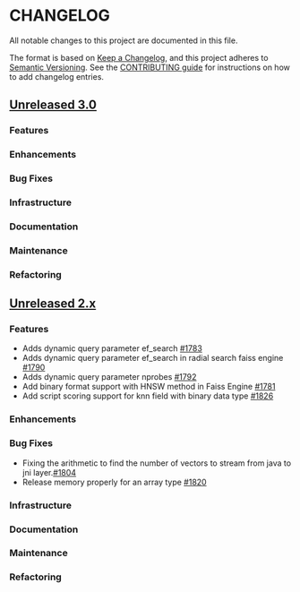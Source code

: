 # CHANGELOG
All notable changes to this project are documented in this file.

The format is based on [Keep a Changelog](https://keepachangelog.com/en/1.0.0/), and this project adheres to [Semantic Versioning](https://semver.org/spec/v2.0.0.html). See the [CONTRIBUTING guide](./CONTRIBUTING.md#Changelog) for instructions on how to add changelog entries.

## [Unreleased 3.0](https://github.com/opensearch-project/k-NN/compare/2.x...HEAD)
### Features
### Enhancements
### Bug Fixes 
### Infrastructure
### Documentation
### Maintenance
### Refactoring

## [Unreleased 2.x](https://github.com/opensearch-project/k-NN/compare/2.15...2.x)
### Features
* Adds dynamic query parameter ef_search [#1783](https://github.com/opensearch-project/k-NN/pull/1783)
* Adds dynamic query parameter ef_search in radial search faiss engine [#1790](https://github.com/opensearch-project/k-NN/pull/1790)
* Adds dynamic query parameter nprobes [#1792](https://github.com/opensearch-project/k-NN/pull/1792)
* Add binary format support with HNSW method in Faiss Engine [#1781](https://github.com/opensearch-project/k-NN/pull/1781)
* Add script scoring support for knn field with binary data type [#1826](https://github.com/opensearch-project/k-NN/pull/1826)
### Enhancements
### Bug Fixes
* Fixing the arithmetic to find the number of vectors to stream from java to jni layer.[#1804](https://github.com/opensearch-project/k-NN/pull/1804)
* Release memory properly for an array type [#1820](https://github.com/opensearch-project/k-NN/pull/1820)
### Infrastructure
### Documentation
### Maintenance
### Refactoring
